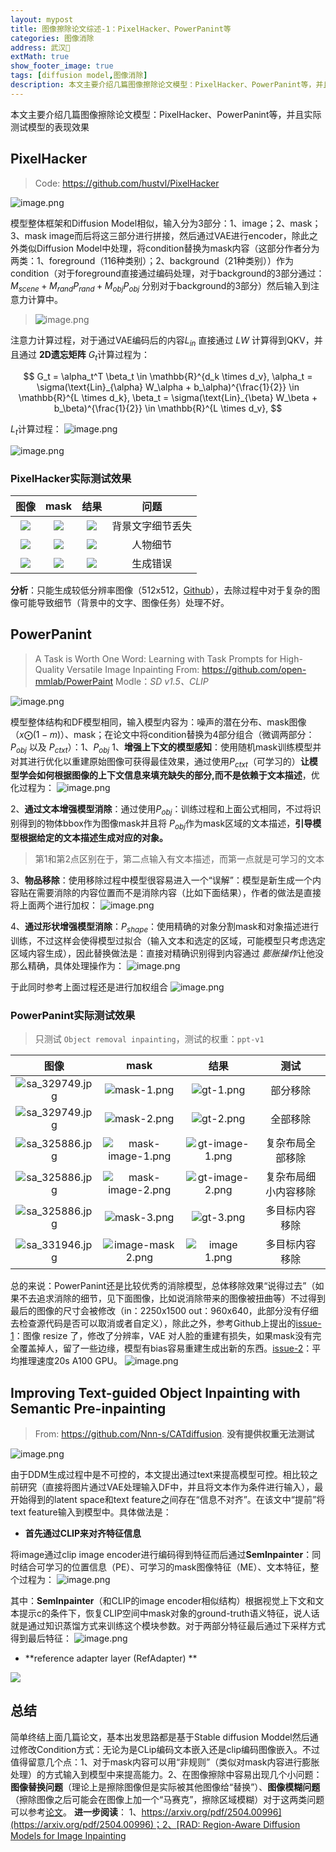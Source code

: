 ```yaml
---
layout: mypost
title: 图像擦除论文综述-1：PixelHacker、PowerPanint等
categories: 图像消除
address: 武汉🏯
extMath: true
show_footer_image: true
tags: [diffusion model,图像消除]
description: 本文主要介绍几篇图像擦除论文模型：PixelHacker、PowerPanint等，并且实际测试模型的表现效果
---
```


本文主要介绍几篇图像擦除论文模型：PixelHacker、PowerPanint等，并且实际测试模型的表现效果

## PixelHacker
> Code: https://github.com/hustvl/PixelHacker

![image.png](https://s2.loli.net/2025/06/10/3KdhUoctrVQWGeM.png)

模型整体框架和Diffusion Model相似，输入分为3部分：1、image；2、mask；3、mask image而后将这三部分进行拼接，然后通过VAE进行encoder，除此之外类似Diffusion Model中处理，将condition替换为mask内容（这部分作者分为两类：1、foreground（116种类别）；2、background（21种类别））作为condition（对于foreground直接通过编码处理，对于background的3部分通过：$M_{scene}+M_{rand}P_{rand}+M_{obj}P_{obj}$ 分别对于background的3部分）然后输入到注意力计算中。
>  ![image.png](https://s2.loli.net/2025/06/10/D9Shb576e2frMKA.png)

注意力计算过程，对于通过VAE编码后的内容$L_{in}$ 直接通过 $LW$ 计算得到QKV，并且通过 **2D遗忘矩阵** $G_t$计算过程为：

$$
G_t = \alpha_t^T \beta_t \in \mathbb{R}^{d_k \times d_v},
\alpha_t = \sigma(\text{Lin}_{\alpha} W_\alpha + b_\alpha)^{\frac{1}{2}} \in \mathbb{R}^{L \times d_k},
\beta_t = \sigma(\text{Lin}_{\beta} W_\beta + b_\beta)^{\frac{1}{2}} \in \mathbb{R}^{L \times d_v},
$$

$L_t$计算过程：
![image.png](https://s2.loli.net/2025/06/10/HWfxvCbn84wmqIX.png)

![image.png](https://s2.loli.net/2025/06/10/CKLrSuH92AdQ8sT.png)


### PixelHacker实际测试效果

| 图像 | mask | 结果 | 问题 |
|:----:|:----:|:----:|:----:|
|![](https://s2.loli.net/2025/06/12/h7xVajLg8efMXQT.jpg)|![](https://s2.loli.net/2025/06/12/XmGYjFpBPqwdZQ6.jpg)|![](https://s2.loli.net/2025/06/12/R4XBDtxCjiwkFyJ.jpg)| 背景文字细节丢失|
|![](https://s2.loli.net/2025/06/12/TouZPRzy39YsFMi.jpg)|![](https://s2.loli.net/2025/06/12/c3GQJdtZ2RBq5UL.jpg)|![](https://s2.loli.net/2025/06/12/LhidUpHCAe5u8lk.jpg)|人物细节|
|![](https://s2.loli.net/2025/06/12/TouZPRzy39YsFMi.jpg)|![](https://s2.loli.net/2025/06/12/QzmnBwrSTVZAgPu.jpg)|![](https://s2.loli.net/2025/06/12/xskuWLEhKNtCpwF.jpg)| 生成错误|


**分析**：只能生成较低分辨率图像（512x512，[Github](https://github.com/hustvl/PixelHacker/issues/7)），去除过程中对于复杂的图像可能导致细节（背景中的文字、图像任务）处理不好。

## PowerPanint
> A Task is Worth One Word: Learning with Task Prompts for High-Quality Versatile Image Inpainting
> From: https://github.com/open-mmlab/PowerPaint
> Modle：*SD v1.5、CLIP*

![image.png](https://s2.loli.net/2025/06/11/aAGSmlNsMkFtveB.png)

模型整体结构和DF模型相同，输入模型内容为：噪声的潜在分布、mask图像（$x \bigodot (1-m)$）、mask；在论文中将condition替换为4部分组合（微调两部分：$P_{obj}$ 以及 $P_{ctxt}$）：1、$P_{obj}$
1、**增强上下文的模型感知**：使用随机mask训练模型并对其进行优化以重建原始图像可获得最佳效果，通过使用$P_{ctxt}$（可学习的）**让模型学会如何根据图像的上下文信息来填充缺失的部分,而不是依赖于文本描述**，优化过程为：
![image.png](https://s2.loli.net/2025/06/11/Ah4B6KwzTG2f3ek.png)

2、**通过文本增强模型消除**：通过使用$P_{obj}$：训练过程和上面公式相同，不过将识别得到的物体bbox作为图像mask并且将 $P_{obj}$作为mask区域的文本描述，**引导模型根据给定的文本描述生成对应的对象。**
> 第1和第2点区别在于，第二点输入有文本描述，而第一点就是可学习的文本

3、**物品移除**：使用移除过程中模型很容易进入一个“误解”：模型是新生成一个内容贴在需要消除的内容位置而不是消除内容（比如下面结果），作者的做法是直接将上面两个进行加权：
![image.png](https://s2.loli.net/2025/06/11/iWAVJFUD6P2B8xL.png)

4、**通过形状增强模型消除**：$P_{shape}$：使用精确的对象分割mask和对象描述进行训练，不过这样会使得模型过拟合（输入文本和选定的区域，可能模型只考虑选定区域内容生成），因此替换做法是：直接对精确识别得到内容通过 *膨胀操作*让他没那么精确，具体处理操作为：
![image.png](https://s2.loli.net/2025/06/12/udOaUm5yb17L4tW.png)

于此同时参考上面过程还是进行加权组合
![image.png](https://s2.loli.net/2025/06/12/xGHQwX1aSCz3WdU.png)

### PowerPanint实际测试效果

> 只测试 `Object removal inpainting`，测试的权重：`ppt-v1`

| 图像 | mask | 结果 | 测试 |
|:----:|:----:|:----:|:----:|
|![sa_329749.jpg](https://s2.loli.net/2025/06/17/Aa2FXNjRY1EPlen.jpg)| ![mask-1.png](https://s2.loli.net/2025/06/17/daUWqhv4wmzS71g.png)|![gt-1.png](https://s2.loli.net/2025/06/17/fDrkWlSEPsNKogL.png)| 部分移除 |
|![sa_329749.jpg](https://s2.loli.net/2025/06/17/Aa2FXNjRY1EPlen.jpg)| ![mask-2.png](https://s2.loli.net/2025/06/17/tHR3CqhGYWgJiNI.png)|![gt-2.png](https://s2.loli.net/2025/06/17/hOmGQrjiXo5NuFb.png)| 全部移除 |
|![sa_325886.jpg](https://s2.loli.net/2025/06/17/muL3hZ4YRgXBMv8.jpg)| ![mask-image-1.png](https://s2.loli.net/2025/06/17/7vG1JuHqrAOpmDR.png)| ![gt-image-1.png](https://s2.loli.net/2025/06/17/Li4mGcKlCADfNav.png)| 复杂布局全部移除 |
|![sa_325886.jpg](https://s2.loli.net/2025/06/17/muL3hZ4YRgXBMv8.jpg)| ![mask-image-2.png](https://s2.loli.net/2025/06/17/eK1xSsLq3W7mQzy.png)| ![gt-image-2.png](https://s2.loli.net/2025/06/17/ruji2cnMfoQ3Cem.png)| 复杂布局细小内容移除 |
|![sa_325886.jpg](https://s2.loli.net/2025/06/17/muL3hZ4YRgXBMv8.jpg)| ![mask-3.png](https://s2.loli.net/2025/06/17/8lKbT5v2t471LU6.png)| ![gt-3.png](https://s2.loli.net/2025/06/17/PRWX7bmBdYGF4QK.png)| 多目标内容移除 |
|![sa_331946.jpg](https://s2.loli.net/2025/06/17/EKmwRYbiqBGC7cj.jpg)| ![image-mask _2_.png](https://s2.loli.net/2025/06/17/i9xAVXKqSrh3FPy.png)| ![image _1_.png](https://s2.loli.net/2025/06/17/EG8jNUhMXlxLfsR.png)| 多目标内容移除 |

总的来说：PowerPanint还是比较优秀的消除模型，总体移除效果“说得过去”（如果不去追求消除的细节，见下面图像，比如说消除带来的图像被扭曲等）不过得到最后的图像的尺寸会被修改（in：2250x1500 out：960x640，此部分没有仔细去检查源代码是否可以取消或者自定义），除此之外，参考Github上提出的[issue-1](https://github.com/open-mmlab/PowerPaint/issues/111)：图像 resize 了，修改了分辨率，VAE 对人脸的重建有损失，如果mask没有完全覆盖掉人，留了一些边缘，模型有bias容易重建生成出新的东西。[issue-2](https://github.com/open-mmlab/PowerPaint/issues/56)：平均推理速度20s A100 GPU。
![image.png](https://s2.loli.net/2025/06/17/3EBmuQgCcV59twK.png)


## Improving Text-guided Object Inpainting with Semantic Pre-inpainting
> From: https://github.com/Nnn-s/CATdiffusion.
> **没有提供权重无法测试**

![image.png](https://s2.loli.net/2025/06/16/ns3BWXRkpFVlwLt.png)

由于DDM生成过程中是不可控的，本文提出通过text来提高模型可控。相比较之前研究（直接将图片通过VAE处理输入DF中，并且将文本作为条件进行输入），最开始得到的latent space和text feature之间存在“信息不对齐”。在该文中“提前”将text feature输入到模型中。具体做法是：
* **首先通过CLIP来对齐特征信息**

将image通过clip image encoder进行编码得到特征而后通过**SemInpainter**：同时结合可学习的位置信息（PE）、可学习的mask图像特征（ME）、文本特征，整个过程为：
![image.png](https://s2.loli.net/2025/06/16/FjtYDoqGpQ3cnPH.png)

其中：**SemInpainter**（和CLIP的image encoder相似结构）根据视觉上下文和文本提示c的条件下，恢复CLIP空间中mask对象的ground-truth语义特征，说人话就是通过知识蒸馏方式来训练这个模块参数。对于两部分特征最后通过下采样方式得到最后特征：
![image.png](https://s2.loli.net/2025/06/16/UeuKvto4gcp2myA.png)

* **reference adapter layer (RefAdapter) **

![](https://s2.loli.net/2025/06/16/5dOF2uwxilc3ZoU.png)


## 总结
简单终结上面几篇论文，基本出发思路都是基于Stable diffusion Moddel然后通过修改Condition方式：无论为是CLip编码文本嵌入还是clip编码图像嵌入。不过值得留意几个点：1、对于mask内容可以用“非规则”（类似对mask内容进行膨胀处理）的方式输入到模型中来提高能力。2、在图像擦除中容易出现几个小问题：**图像替换问题**（理论上是擦除图像但是实际被其他图像给“替换”）、**图像模糊问题**（擦除图像之后可能会在图像上加一个“马赛克”，擦除区域模糊）对于这两类问题可以参考[论文](https://openaccess.thecvf.com/content/CVPR2025/papers/Wang_Towards_Enhanced_Image_Inpainting_Mitigating_Unwanted_Object_Insertion_and_Preserving_CVPR_2025_paper.pdf)。
**进一步阅读**： 1、[https://arxiv.org/pdf/2504.00996](https://arxiv.org/pdf/2504.00996)；2、[RAD: Region-Aware Diffusion Models for Image Inpainting](https://openaccess.thecvf.com/content/CVPR2025/papers/Kim_RAD_Region-Aware_Diffusion_Models_for_Image_Inpainting_CVPR_2025_paper.pdf)